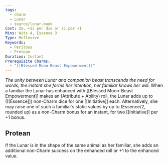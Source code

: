 ```yaml
---
tags:
  - charm
  - Lunar
  - source/lunar-book
Cost: 2m, +1i per die or 2i per +1
Mins: Wits 4, Essence 3
Type: Reflexive
Keywords:
  - Perilous
  - Protean
Duration: Instant
Prerequisite Charms:
  - "[[Blessed Moon-Beast Empowerment]]"
---
```

*The unity between Lunar and companion beast transcends the need for words; the instant she forms her intention, her familiar knows her will.*
When a familiar the Lunar has enhanced with [[Blessed Moon-Beast Empowerment]] makes an (Attribute + Ability) roll, the Lunar adds up to ([[Essence]]) non-Charm dice for one [[Initiative]] each. Alternatively, she may raise one of such a familiar’s static values by up to (Essence/2, rounded up) as a non-Charm bonus for an instant, for two [[Initiative]] per +1 bonus. 
## Protean 

If the Lunar is in the shape of the same animal as her familiar, she adds an additional non-Charm success on the enhanced roll or +1 to the enhanced value.